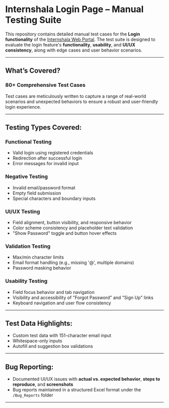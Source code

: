 # Internshala Login Page – Manual Testing Suite

This repository contains detailed manual test cases for the **Login functionality** of the [Internshala Web Portal](https://internshala.com/login/user). The test suite is designed to evaluate the login feature's **functionality**, **usability**, and **UI/UX consistency**, along with edge cases and user behavior scenarios.

---

## What’s Covered?

### 80+ Comprehensive Test Cases
Test cases are meticulously written to capture a range of real-world scenarios and unexpected behaviors to ensure a robust and user-friendly login experience.

---

## Testing Types Covered:

### Functional Testing
- Valid login using registered credentials  
- Redirection after successful login  
- Error messages for invalid input  

### Negative Testing
- Invalid email/password format  
- Empty field submission  
- Special characters and boundary inputs  

### UI/UX Testing
- Field alignment, button visibility, and responsive behavior  
- Color scheme consistency and placeholder text validation  
- "Show Password" toggle and button hover effects  

### Validation Testing
- Max/min character limits  
- Email format handling (e.g., missing '@', multiple domains)  
- Password masking behavior  

### Usability Testing
- Field focus behavior and tab navigation  
- Visibility and accessibility of "Forgot Password" and "Sign Up" links  
- Keyboard navigation and user flow consistency  

---

## Test Data Highlights:
- Custom test data with 151-character email input  
- Whitespace-only inputs  
- Autofill and suggestion box validations  

---

## Bug Reporting:
- Documented UI/UX issues with **actual vs. expected behavior**, **steps to reproduce**, and **screenshots**
- Bug reports maintained in a structured Excel format under the `/Bug_Reports` folder

---
